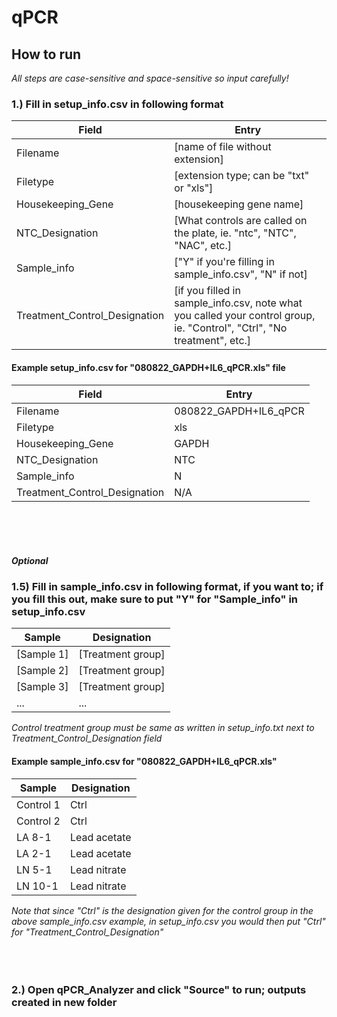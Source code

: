 # qPCR

## How to run
*All steps are case-sensitive and space-sensitive so input carefully!*
### 1.) Fill in setup_info.csv in following format

Field | Entry
--- | ---
Filename | [name of file without extension]
Filetype | [extension type; can be "txt" or "xls"]
Housekeeping_Gene | [housekeeping gene name]
NTC_Designation | [What controls are called on the plate, ie. "ntc", "NTC", "NAC", etc.]
Sample_info | ["Y" if you're filling in sample_info.csv", "N" if not]
Treatment_Control_Designation | [if you filled in sample_info.csv, note what you called your control group, ie. "Control", "Ctrl", "No treatment", etc.]

#### Example setup_info.csv for "080822_GAPDH+IL6_qPCR.xls" file

Field | Entry
--- | ---
Filename | 080822_GAPDH+IL6_qPCR
Filetype | xls
Housekeeping_Gene | GAPDH
NTC_Designation | NTC
Sample_info | N
Treatment_Control_Designation | N/A
<br>
<br>
<br>

#### *Optional*

### 1.5) Fill in sample_info.csv in following format, if you want to; if you fill this out, make sure to put "Y" for "Sample_info" in setup_info.csv

Sample | Designation
--- | ---
[Sample 1] | [Treatment group]
[Sample 2] | [Treatment group]
[Sample 3] | [Treatment group]
... | ...

*Control treatment group must be same as written in setup_info.txt next to Treatment_Control_Designation field*

#### Example sample_info.csv for "080822_GAPDH+IL6_qPCR.xls"

Sample | Designation
--- | ---
Control 1 | Ctrl
Control 2 | Ctrl
LA 8-1 | Lead acetate
LA 2-1 | Lead acetate
LN 5-1 | Lead nitrate
LN 10-1 | Lead nitrate

*Note that since "Ctrl" is the designation given for the control group in the above sample_info.csv example, in setup_info.csv you would then put "Ctrl" for "Treatment_Control_Designation"* <br>
<br>
<br>
<br>
### 2.) Open qPCR_Analyzer and click "Source" to run; outputs created in new folder
